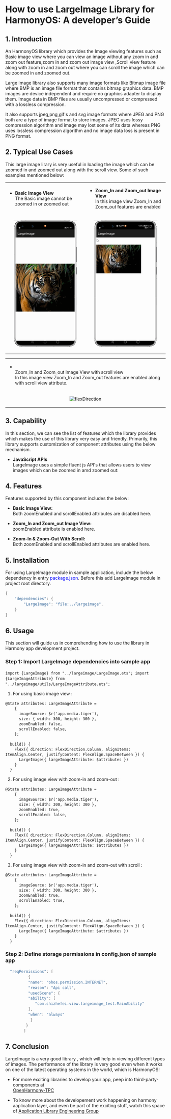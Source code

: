 
# How to use LargeImage Library for HarmonyOS: A developer’s Guide

## **1. Introduction**
An HarmonyOS library which provides the Image viewing features such as Basic image view where you can view an image without any zoom in and zoom out feature,zoom in and zoom out image view ,Scroll view feature along with zoom in and zoom out where you can scroll the image which can be zoomed in and zoomed out. 

Large image library also supports many image formats like Bitmap image file where BMP is an image file format that contains bitmap graphics data. BMP images are device independent and require no graphics adapter to display them. 
Image data in BMP files are usually uncompressed or compressed with a lossless compression.

It also supports jpeg,png,gif's and svg image formats where JPEG and PNG both are a type of image format to store images. JPEG uses lossy compression algorithm and image may lost some of its data whereas PNG uses lossless compression algorithm and no image data loss is present in PNG format.

## **2. Typical Use Cases**
This large image lirary is very useful in loading the image which can be zoomed in and zoomed out along with the scroll view. Some of such examples mentioned below:

<div align="center">
<table>
    <tr>
        <td>
            <ul><li><b>Basic Image View</b></br>The Basic image cannot be zoomed in or zoomed out</li><ul>
        </td>
       <td>
            <ul><li><b>Zoom_In and Zoom_out Image View</b></br>In this image view Zoom_In and Zoom_out features are enabled</li><ul>
        </td>
    </tr>
    <tr>
        <td width="50%"><p align="center"><img src="Screenshots/BasicImage_1.gif" alt="flexDirection" style="width:200px;height:400px;"></p></td>
        <td width="50%"><p align="center"><img src="Screenshots/zoom.gif" alt="flexDirection" style="width:200px;height:400px;"></p></td>
    </tr>
    
</table>
</div>

<div align="center">
<table>
    <tr>
        <td>
            <ul><li><b></b></br>Zoom_In and Zoom_out Image View with scroll view</b></br>In this image view Zoom_In and Zoom_out features are enabled along with scroll view attribute.</li><ul>
        </td>
    </tr>
    <tr>
        <td width="100%"><p align="center"><img src="Screenshots/scroll.gif" alt="flexDirection" style="width:200px;height:400px;"></p></td>
</tr>
</table>
</div>

## **3. Capability**
In this section, we can see the list of features which the library provides which makes the use of this library very easy and friendly. Primarily, this library supports customization of component attributes using the below mechanism.

* **JavaScript APIs**</br>
LargeImage uses a simple fluent js API's that allows users to view images which can be zoomed in amd zoomed out:
 
## **4. Features**

Features supported by this component includes the below:
* **Basic Image View:** </br>
Both zoomEnabled and scrollEnabled attributes are disabled here.

* **Zoom_In and Zoom_out Image View:** </br>
zoomEnabled attribute is enabled here.


* **Zoom-In & Zoom-Out With Scroll:** </br>
Both zoomEnabled and scrollEnabled attributes are enabled here.

## **5. Installation**
For using LargeImage module in sample application, include the below dependency in entry <span style="color: blue;">package.json</span>. Before this add LargeImage module in project root directory.

```groovy
{
    "dependencies": {
        "LargeImage": "file:../largeimage",
    }
}
```

## **6. Usage**
This section will guide us in comprehending how to use the library in Harmony app development project.

### **Step 1: Import LargeImage dependencies into sample app**
``
import {LargeImage} from "../largeimage/LargeImage.ets";
import {LargeImageAttribute} from "../largeimage/utils/LargeImageAttribute.ets";
``

1. For using basic image view :
```
@State attributes: LargeImageAttribute =
    {
      imageSource: $r('app.media.tiger'),
      size: { width: 300, height: 300 },
      zoomEnabled: false,
      scrollEnabled: false,
    };

  build() {
    Flex({ direction: FlexDirection.Column, alignItems: ItemAlign.Center, justifyContent: FlexAlign.SpaceBetween }) {
      LargeImage({ largeImageAttribute: $attributes })
    }
  }
```

2. For using image view with zoom-in and zoom-out :
```
@State attributes: LargeImageAttribute =
    {
      imageSource: $r('app.media.tiger'),
      size: { width: 300, height: 300 },
      zoomEnabled: true,
      scrollEnabled: false,
    };

  build() {
    Flex({ direction: FlexDirection.Column, alignItems: ItemAlign.Center, justifyContent: FlexAlign.SpaceBetween }) {
      LargeImage({ largeImageAttribute: $attributes })
    }
  }
```

3. For using image view with zoom-in and zoom-out with scroll :
```
@State attributes: LargeImageAttribute =
    {
      imageSource: $r('app.media.tiger'),
      size: { width: 300, height: 300 },
      zoomEnabled: true,
      scrollEnabled: true,
    };

  build() {
    Flex({ direction: FlexDirection.Column, alignItems: ItemAlign.Center, justifyContent: FlexAlign.SpaceBetween }) {
      LargeImage({ largeImageAttribute: $attributes })
    }
  }
```
### **Step 2: Define storage permissions in config.json of sample app**
```java
  "reqPermissions": [
          {
          "name": "ohos.permission.INTERNET",
          "reason": "Api call",
          "usedScene": {
          "ability": [
             "com.shizhefei.view.largeimage_test.MainAbility"
          ],
          "when": "always"
           }
         }
        ]
```

## **7. Conclusion**
LargeImage is a very good library , which will help in viewing different types of images. The performance of the library is very good even when it works on one of the latest operating systems in the world, which is HarmonyOS!

* For more exciting libraries to develop your app, peep into third-party-components at </br>
[OpenHarmony-TPC](https://gitee.com/openharmony-tpc)

* To know more about the developement work happening on harmony aaplication layer, and even be part of the exciting stuff, watch this space of [Application Library Engineering Group](https://github.com/applibgroup)
